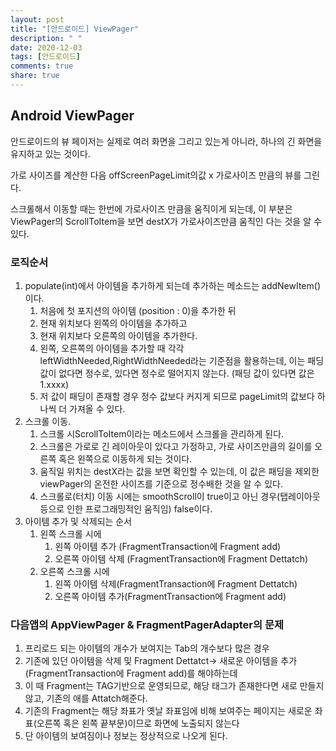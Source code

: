 ```yaml
---
layout: post
title: "[안드로이드] ViewPager"
description: " "
date: 2020-12-03
tags: [안드로이드]
comments: true
share: true
---
```


## Android ViewPager

안드로이드의 뷰 페이저는 실제로 여러 화면을 그리고 있는게 아니라, 하나의 긴 화면을 유지하고 있는 것이다. 

가로 사이즈를 계산한 다음 offScreenPageLimit의값 x 가로사이즈 만큼의 뷰를 그린다.

스크롤해서 이동할 때는 한번에 가로사이즈 만큼을 움직이게 되는데, 이 부분은 ViewPager의 ScrollToItem을 보면 destX가 가로사이즈만큼 움직인 다는 것을 알 수 있다.



### 로직순서

1. populate(int)에서 아이템을 추가하게 되는데 추가하는 메소드는 addNewItem()이다.
	1. 처음에 첫 포지션의 아이템 (position : 0)을 추가한 뒤
	2. 현재 위치보다 왼쪽의 아이템을 추가하고
	3. 현재 위치보다 오른쪽의 아이템을 추가한다.
	4. 왼쪽, 오른쪽의 아이템을 추가할 때 각각 leftWidthNeeded,RightWidthNeeded라는 기준점을 활용하는데, 이는 패딩값이 없다면 정수로, 있다면 정수로 떨어지지 않는다. (패딩 값이 있다면 값은 1.xxxx)
	5. 저 값이 패딩이 존재할 경우 정수 값보다 커지게 되므로 pageLimit의 값보다 하나씩 더 가져올 수 있다.
2. 스크롤 이동.
	1. 스크롤 시ScrollToItem이라는 메소드에서 스크롤을 관리하게 된다.
	2. 스크롤은 가로로 긴 레이아웃이 있다고 가정하고, 가로 사이즈만큼의 길이를 오른쪽 혹은 왼쪽으로 이동하게 되는 것이다.
	3. 움직일 위치는 destX라는 값을 보면 확인할 수 있는데, 이 값은 패딩을 제외한 viewPager의 온전한 사이즈를 기준으로 정수배한 것을 알 수 있다.
	4. 스크롤로(터치) 이동 시에는 smoothScroll이 true이고 아닌 경우(탭레이아웃 등으로 인한 프로그래밍적인 움직임) false이다.
3. 아이템 추가 및 삭제되는 순서
	1. 왼쪽 스크롤 시에
    	1. 왼쪽 아이템 추가 (FragmentTransaction에 Fragment add)
    	2. 오른쪽 아이템 삭제 (FragmentTransaction에 Fragment Dettatch)
	2. 오른쪽 스크롤 시에
   		1. 왼쪽 아이템 삭제(FragmentTransaction에 Fragment Dettatch)
   		2. 오른쪽 아이템 추가(FragmentTransaction에 Fragment add)


   		
### 다음앱의 AppViewPager & FragmentPagerAdapter의 문제

1. 프리로드 되는 아이템의 개수가 보여지는 Tab의 개수보다 많은 경우
2. 기존에 있던 아이템을 삭제 및 Fragment Dettatct-> 새로운 아이템을 추가 (FragmentTransaction에 Fragment add)를 해야하는데
3. 이 때 Fragment는 TAG기반으로 운영되므로, 해당 태그가 존재한다면 새로 만들지 않고, 기존의 애를 Attatch해준다.
4. 기존의 Fragment는 해당 좌표가 옛날 좌표임에 비해 보여주는 페이지는 새로운 좌표(오른쪽 혹은 왼쪽 끝부문)이므로 화면에 노출되지 않는다
5. 단 아이템의 보여짐이나 정보는 정상적으로 나오게 된다.
 


